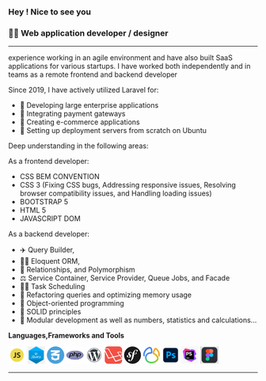 ### Hey ! Nice to see you 

### 👨‍💻 Web application developer / designer

<hr>


<p>
experience working in an agile environment and have also built SaaS applications for various startups. 
I have worked both independently and in teams as a remote frontend and backend developer
</p>



<p> Since 2019, I have actively utilized Laravel for: </p>

<ul>
        <li> 🏹 Developing large enterprise applications </li>
        <li> 🤿 Integrating payment gateways</li>
        <li> 🎷 Creating e-commerce applications</li>
        <li> 🎻 Setting up deployment servers from scratch on Ubuntu</li>
</ul>


<p>  Deep understanding in the following areas: </p>

<p> 
        As a frontend developer:
</p>

<ul>
        <li>CSS BEM CONVENTION </li>
        <li>CSS 3 (Fixing CSS bugs, Addressing responsive issues, Resolving browser compatibility issues, and Handling loading issues)</li>
        <li>BOOTSTRAP 5 </li>
        <li>HTML 5</li>
        <li>JAVASCRIPT DOM </li>
</ul>

<p> 
      As a backend developer:
</p>

<ul>
        <li> ✈️ Query Builder,</li>
        <li> 👩‍🚀 Eloquent ORM,</li>
        <li> 🚀 Relationships, and Polymorphism</li>
        <li> ⚖️ Service Container, Service Provider, Queue Jobs, and Facade</li>
        <li> 👨‍🔧 Task Scheduling</li>
        <li> 🚒 Refactoring queries and optimizing memory usage</li>
        <li> 🎨 Object-oriented programming </li>
        <li> 🔧 SOLID principles </li>
        <li> 🔬 Modular development as well as numbers, statistics and calculations...</li>
</ul>



**Languages,Frameworks and Tools**

<code><img height="35rem" src="img/js.webp"/></code>
<code><img height="35rem" src="img/jquery.png"/></code>
<code><img height="35rem" src="img/css-3.webp"/></code>
<code><img height="35rem" src="img/php.png"/></code>
<code><img height="35rem" src="img/wp.png"/></code>
<code><img height="35rem" src="img/laravel.webp"/></code>
<code><img height="35rem" src="img/symfony-logo.png"/></code>
<code><img height="35rem" src="img/navicat.jfif"/></code>
<code><img height="35rem" src="img/photoshop.PNG"/></code>
<code><img height="35rem" src="img/phpstorm.jpg"/></code>
<code><img height="35rem" src="img/figma.PNG"/></code>

<hr>





